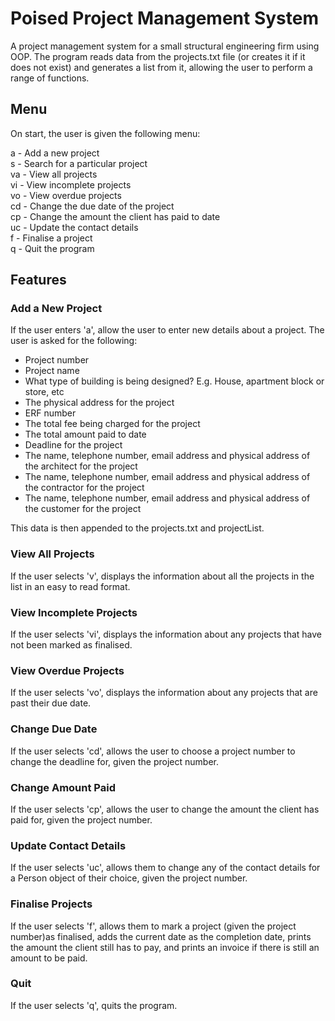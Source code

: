 # Poised Project Management System

A project management system for a small structural engineering firm using OOP.
The program reads data from the projects.txt file (or creates it if it does not
exist) and generates a list from it, allowing the user to perform a range of
functions.

## Menu

On start, the user is given the following menu:

a  - Add a new project\
s  - Search for a particular project\
va - View all projects\
vi - View incomplete projects\
vo - View overdue projects\
cd - Change the due date of the project\
cp - Change the amount the client has paid to date\
uc - Update the contact details\
f  - Finalise a project\
q  - Quit the program

## Features

### Add a New Project

If the user enters 'a', allow the user to enter new details about a project.
The user is asked for the following:

- Project number
- Project name
- What type of building is being designed? E.g. House, apartment block or
store, etc
- The physical address for the project
- ERF number
- The total fee being charged for the project
- The total amount paid to date
- Deadline for the project
- The name, telephone number, email address and physical address of the
architect for the project
- The name, telephone number, email address and physical address of the
contractor for the project
- The name, telephone number, email address and physical address of the
customer for the project

This data is then appended to the projects.txt and projectList.

### View All Projects

If the user selects 'v', displays the information about all the projects in the
list in an easy to read format.

### View Incomplete Projects

If the user selects 'vi', displays the information about any projects that have
not been marked as finalised.

### View Overdue Projects

If the user selects 'vo', displays the information about any projects that are
past their due date.

### Change Due Date

If the user selects 'cd', allows the user to choose a project number to change
the deadline for, given the project number.

### Change Amount Paid

If the user selects 'cp', allows the user to change the amount the client has
paid for, given the project number.

### Update Contact Details

If the user selects 'uc', allows them to change any of the contact details
for a Person object of their choice, given the project number.

### Finalise Projects

If the user selects 'f', allows them to mark a project (given the project
number)as finalised, adds the current date as the completion date, prints the
amount the client still has to pay, and prints an invoice if there is still an
amount to be paid.

### Quit

If the user selects 'q', quits the program.
